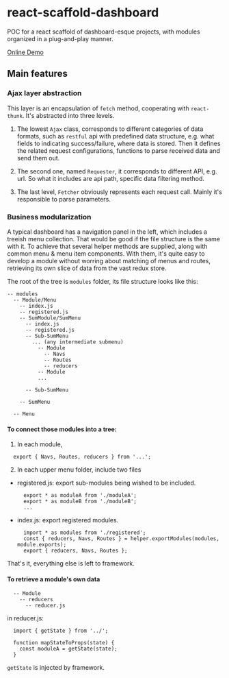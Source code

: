 # react-scaffold-dashboard

POC for a react scaffold of dashboard-esque projects, with modules organized in a plug-and-play manner.

[Online Demo](https://roneyrao.github.io/react-scaffold-dashboard)

## Main features

### Ajax layer abstraction

This layer is an encapsulation of `fetch` method, cooperating with `react-thunk`. It's abstracted into three levels.

1. The lowest `Ajax` class, corresponds to different categories of data formats, such as `restful` api with predefined data structure, e.g. what fields to indicating success/failure, where data is stored. Then it defines the related request configurations, functions to parse received data and send them out.

2. The second one, named `Requester`, it corresponds to different API, e.g. url. So what it includes are api path, specific data filtering method.

3. The last level, `Fetcher` obviously represents each request call. Mainly it's responsible to parse parameters.


### Business modularization

A typical dashboard has a navigation panel in the left, which includes a treeish menu collection. That would be good if the file structure is the same with it. To achieve that several helper methods are supplied, along with common menu & menu item components. With them, it's quite easy to develop a module without worring about matching of menus and routes, retrieving its own slice of data from the vast redux store.

The root of the tree is `modules` folder, its file structure looks like this:

```
-- modules
  -- Module/Menu
    -- index.js
    -- registered.js
    -- SumModule/SumMenu
      -- index.js
      -- registered.js
      -- Sub-SumMenu
        ... (any intermediate submenu)
          -- Module
            -- Navs
            -- Routes
            -- reducers
          -- Module
          ...

      -- Sub-SumMenu

    -- SumMenu

  -- Menu
```

#### To connect those modules into a tree:

1. In each module, 

```
  export { Navs, Routes, reducers } from '...';

```

2. In each upper menu folder, include two files

  - registered.js: export sub-modules being wished to be included.

    ```
      export * as moduleA from './moduleA';
      export * as moduleB from './moduleB';
      ...
    ```
  - index.js: export registered modules.

    ```
      import * as modules from './registered';
      const { reducers, Navs, Routes } = helper.exportModules(modules, module.exports);
      export { reducers, Navs, Routes };
    ```

That's it, everything else is left to framework.

#### To retrieve a module's own data
```
  -- Module
    -- reducers
      -- reducer.js
```

in reducer.js:

```
  import { getState } from '../';

  function mapStateToProps(state) {
    const moduleA = getState(state);
  }
```

`getState` is injected by framework.
